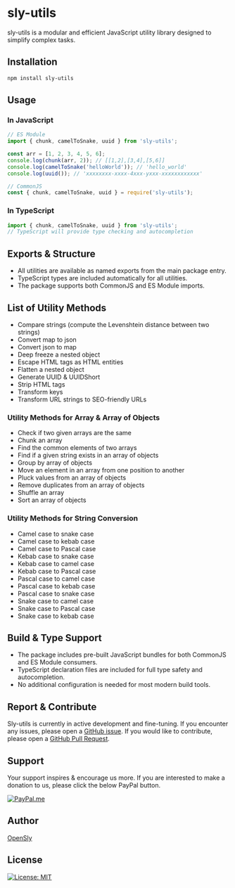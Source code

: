 # sly-utils

sly-utils is a modular and efficient JavaScript utility library designed to simplify complex tasks.

## Installation

```bash
npm install sly-utils
```

## Usage

### In JavaScript
```js
// ES Module
import { chunk, camelToSnake, uuid } from 'sly-utils';

const arr = [1, 2, 3, 4, 5, 6];
console.log(chunk(arr, 2)); // [[1,2],[3,4],[5,6]]
console.log(camelToSnake('helloWorld')); // 'hello_world'
console.log(uuid()); // 'xxxxxxxx-xxxx-4xxx-yxxx-xxxxxxxxxxxx'

// CommonJS
const { chunk, camelToSnake, uuid } = require('sly-utils');
```

### In TypeScript
```ts
import { chunk, camelToSnake, uuid } from 'sly-utils';
// TypeScript will provide type checking and autocompletion
```

## Exports & Structure
- All utilities are available as named exports from the main package entry.
- TypeScript types are included automatically for all utilities.
- The package supports both CommonJS and ES Module imports.

## List of Utility Methods

- Compare strings (compute the Levenshtein distance between two strings)
- Convert map to json
- Convert json to map
- Deep freeze a nested object
- Escape HTML tags as HTML entities
- Flatten a nested object
- Generate UUID & UUIDShort
- Strip HTML tags
- Transform keys
- Transform URL strings to SEO-friendly URLs

### Utility Methods for Array & Array of Objects

- Check if two given arrays are the same
- Chunk an array
- Find the common elements of two arrays
- Find if a given string exists in an array of objects
- Group by array of objects
- Move an element in an array from one position to another
- Pluck values from an array of objects
- Remove duplicates from an array of objects
- Shuffle an array
- Sort an array of objects

### Utility Methods for String Conversion

- Camel case to snake case
- Camel case to kebab case
- Camel case to Pascal case
- Kebab case to snake case
- Kebab case to camel case
- Kebab case to Pascal case
- Pascal case to camel case
- Pascal case to kebab case
- Pascal case to snake case
- Snake case to camel case
- Snake case to Pascal case
- Snake case to kebab case

## Build & Type Support
- The package includes pre-built JavaScript bundles for both CommonJS and ES Module consumers.
- TypeScript declaration files are included for full type safety and autocompletion.
- No additional configuration is needed for most modern build tools.

## Report & Contribute

Sly-utils is currently in active development and fine-tuning.
If you encounter any issues, please open a [GitHub issue](https://github.com/opensly/sly-utils/issues).
If you would like to contribute, please open a [GitHub Pull Request](https://github.com/opensly/sly-utils/pulls).

## Support

Your support inspires & encourage us more. If you are interested to make a donation to us, please click the below PayPal button.

[![PayPal.me](https://img.shields.io/badge/paypal-donate-119fde.svg)](https://www.paypal.me/LakshmikanthV)

## Author

[OpenSly](https://github.com/opensly)

## License

[![License: MIT](https://img.shields.io/badge/License-MIT-blue.svg)](https://opensource.org/licenses/MIT)
